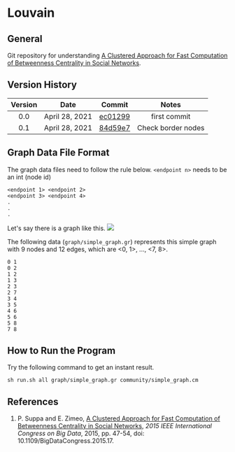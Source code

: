 # Louvain
## General
Git repository for understanding [A Clustered Approach for Fast Computation of Betweenness Centrality in Social Networks](https://ieeexplore.ieee.org/document/7207201/).

## Version History
| Version | Date  | Commit | Notes |
| :-----: | :-: | :-: | :-: |
| 0.0 | April 28, 2021 | [ec01299](https://github.com/TeraokaKanekoLab/betweenness_centrality/commit/ec01299186fe6aa64cb318f26836dc78ab2e4e34) | first commit |
| 0.1 | April 28, 2021 | [84d59e7](https://github.com/TeraokaKanekoLab/betweenness_centrality/commit/84d59e78c2f8e900a6dbe0d5ba1ecd0d95c7177d) | Check border nodes |

## Graph Data File Format
The graph data files need to follow the rule below. `<endpoint n>` needs to be an int (node id)

```
<endpoint 1> <endpoint 2>
<endpoint 3> <endpoint 4>
.
.
.
```

Let's say there is a graph like this.
![](https://i.ibb.co/g6F8pfv/images-dragged.jpg)

The following data (`graph/simple_graph.gr`) represents this simple graph with 9 nodes and 12 edges, which are <0, 1>, ..., <7, 8>.

```
0 1
0 2
1 2
1 3
2 3
2 7
3 4
3 5
4 6
5 6
5 8
7 8
```

## How to Run the Program
Try the following command to get an instant result.

```
sh run.sh all graph/simple_graph.gr community/simple_graph.cm
```

## References
1. P. Suppa and E. Zimeo, [A Clustered Approach for Fast Computation of Betweenness Centrality in Social Networks](https://ieeexplore.ieee.org/document/7207201/), *2015 IEEE International Congress on Big Data*, 2015, pp. 47-54, doi: 10.1109/BigDataCongress.2015.17.